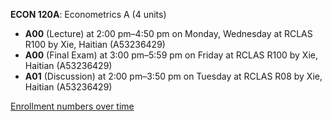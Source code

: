 **ECON 120A**: Econometrics A (4 units)

- **A00** (Lecture) at 2:00 pm–4:50 pm on Monday, Wednesday at RCLAS R100 by Xie, Haitian (A53236429)
- **A00** (Final Exam) at 3:00 pm–5:59 pm on Friday at RCLAS R100 by Xie, Haitian (A53236429)
- **A01** (Discussion) at 2:00 pm–3:50 pm on Tuesday at RCLAS R08 by Xie, Haitian (A53236429)

[Enrollment numbers over time](./ECON120A.tsv)
